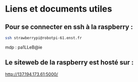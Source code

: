 # Liens et documents utiles



## Pour se connecter en ssh à la raspberry :

```bash
ssh strawberrypi@robotpi-61.enst.fr
```

mdp : pa1LLeB@ie


## Le siteweb de la raspberry est hosté sur : 

http://137.194.173.61:5000/

